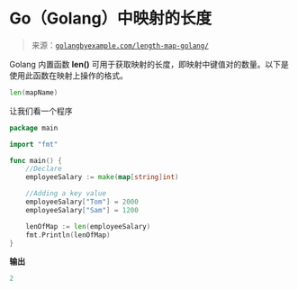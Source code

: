 <!--yml

类别：未分类

日期：2024-10-13 06:19:13

-->

# Go（Golang）中映射的长度

> 来源：[`golangbyexample.com/length-map-golang/`](https://golangbyexample.com/length-map-golang/)

Golang 内置函数 **len()** 可用于获取映射的长度，即映射中键值对的数量。以下是使用此函数在映射上操作的格式。

```go
len(mapName)
```

让我们看一个程序

```go
package main

import "fmt"

func main() {
    //Declare
    employeeSalary := make(map[string]int)

    //Adding a key value
    employeeSalary["Tom"] = 2000
    employeeSalary["Sam"] = 1200

    lenOfMap := len(employeeSalary)
    fmt.Println(lenOfMap)
}
```

**输出**

```go
2
```


